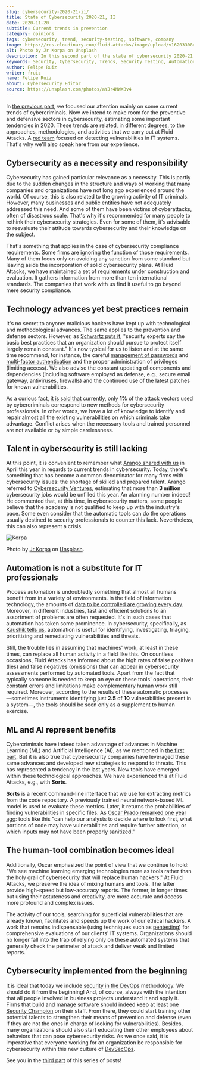 ```yaml
---
slug: cybersecurity-2020-21-ii/
title: State of Cybersecurity 2020-21, II
date: 2020-11-20
subtitle: Current trends in prevention
category: opinions
tags: cybersecurity, trend, security-testing, software, company
image: https://res.cloudinary.com/fluid-attacks/image/upload/v1620330844/blog/cybersecurity-2020-21-ii/cover_xfilrs.webp
alt: Photo by Jr Korpa on Unsplash
description: In this second part of the state of cybersecurity 2020-21, we want to share with you some highlights of the current trends in prevention.
keywords: Security, Cybersecurity, Trends, Security Testing, Automation, Company, Ethical Hacking, Pentesting
author: Felipe Ruiz
writer: fruiz
name: Felipe Ruiz
about1: Cybersecurity Editor
source: https://unsplash.com/photos/aYJr4MWXBv4
---
```


In [the previous part](../cybersecurity-2020-21-i/),
we focused our attention
mainly on some current trends of cybercriminals.
Now we intend to make room
for the preventive and defensive sectors in cybersecurity,
estimating some important tendencies in 2020.
These trends are related,
in different degrees,
to the approaches, methodologies, and activities
that we carry out at Fluid Attacks.
A [red team](../../solutions/red-teaming/)
focused on detecting vulnerabilities in IT systems.
That's why we'll also speak here
from our experience.

## Cybersecurity as a necessity and responsibility

Cybersecurity has gained particular relevance as a necessity.
This is partly due to the sudden changes
in the structure and ways of working
that many companies and organizations have not long ago experienced
around the world.
Of course,
this is also related to the growing activity of IT criminals.
However,
many businesses and public entities
have not adequately addressed this need.
And some of them have been victims of cyberattacks,
often of disastrous scale.
That's why it's recommended for many people
to rethink their cybersecurity strategies.
Even for some of them,
it's advisable to reevaluate their attitude towards cybersecurity
and their knowledge on the subject.

That's something that applies
in the case of cybersecurity compliance requirements.
Some firms are ignoring the function of those requirements.
Many of them focus only on avoiding any sanction
from some standard
but leaving aside the incorporation of solid cybersecurity plans.
At Fluid Attacks,
we have maintained a set of [requirements](https://docs.fluidattacks.com/criteria/requirements/)
under construction and evaluation.
It gathers information from more than ten international standards.
The companies that work with us find it useful
to go beyond mere security compliance.

## Technology advances yet best practices remain

It's no secret to anyone:
malicious hackers have kept up with technological and methodological advances.
The same applies to the prevention and defense sectors.
However,
as [Schwartz puts it](https://www.bankinfosecurity.com/cybercrime-review-hackers-great-covid-19-cash-in-a-15037),
"security experts say
the basic best practices
that an organization should pursue to protect itself
largely remain constant."
It's now typical for us to listen
and at the same time recommend,
for instance,
the careful [management of passwords](../pass-cracking/)
and [multi-factor authentication](../credential-stuffing/)
and the proper administration of privileges
(limiting access).
We also advise the constant updating of components and dependencies
(including software employed as defense,
e.g., secure email gateway, antiviruses, firewalls)
and the continued use of the latest patches
for known vulnerabilities.

As a curious fact,
[it is said that](https://techjury.net/blog/cyber-security-statistics/#gref)
currently,
only **1%** of the attack vectors used by cybercriminals
correspond to new methods for cybersecurity professionals.
In other words,
we have a lot of knowledge
to identify and repair almost all the existing vulnerabilities
on which criminals take advantage.
Conflict arises
when the necessary tools and trained personnel are not available
or by simple carelessness.

## Talent in cybersecurity is still lacking

At this point,
it is convenient to remember what [Arango shared with us](../trends-2020-ii/)
in April this year in regards to current trends
in cybersecurity.
Today,
there's something that has become a common denominator
for many firms with cybersecurity issues:
the shortage of skilled and prepared talent.
Arango referred to [Cybersecurity Ventures](https://cybersecurityventures.com/jobs/),
estimating that more than **3 million** cybersecurity jobs
would be unfilled this year.
An alarming number indeed\!
He commented that,
at this time,
in cybersecurity matters,
some people believe that
the academy is not qualified to keep up with the industry's pace.
Some even consider that
the automatic tools can do the operations
usually destined to security professionals
to counter this lack.
Nevertheless,
this can also represent a crisis.

<div class="imgblock">

![Korpa](https://res.cloudinary.com/fluid-attacks/image/upload/v1620330842/blog/cybersecurity-2020-21-ii/korpa_k9hjlw.webp)

<div class="title">

Photo by [Jr Korpa](https://unsplash.com/@jrkorpa)
on [Unsplash](https://unsplash.com/photos/24ZrCqsAVeQ).

</div>

</div>

## Automation is not a substitute for IT professionals

Process automation is undoubtedly something
that almost all humans benefit from
in a variety of environments.
In the field of information technology,
the amounts of [data to be controlled are growing every day](https://cutt.ly/nmwzTer).
Moreover,
in different industries,
fast and efficient solutions
to an assortment of problems
are often requested.
It's in such cases
that automation has taken some prominence.
In cybersecurity,
specifically,
as [Kaushik tells us](https://www.entrepreneur.com/article/358776),
automation is useful
for identifying, investigating, triaging, prioritizing
and remediating vulnerabilities and threats.

<div>
<cta-banner
buttontxt="Read more"
link="/solutions/secure-code-review/"
title="Get started with Fluid Attacks' Secure Code Review solution right now"
/>
</div>

Still,
the trouble lies in assuming that
machines' work,
at least in these times,
can replace all human activity
in a field like this.
On countless occasions,
Fluid Attacks has informed about the high rates of false positives (lies)
and false negatives (omissions)
that can appear in cybersecurity assessments
performed by automated tools.
Apart from the fact
that typically someone is needed to keep an eye on these tools' operations,
their constant errors and limitations
make complementary human work still required.
Moreover,
according to the results of these automatic processes
—sometimes instruments
identifying just **2.5** of **10** vulnerabilities present in a system—,
the tools should be seen only as a supplement
to human exercise.

## ML and AI represent benefits

Cybercriminals have indeed taken advantage of advances
in Machine Learning (ML) and Artificial Intelligence (AI),
as we mentioned in [the first part](../cybersecurity-2020-21-i/).
But it is also true that
cybersecurity companies have leveraged these same advances
and developed new strategies to respond to threats.
This has represented a tendency in the last years.
New tools have emerged within these technological approaches.
We have experienced this at Fluid Attacks,
e.g., with **Sorts**.

**Sorts** is a recent command-line interface
that we use for extracting metrics from the code repository.
A previously trained neural network-based ML model is used
to evaluate these metrics.
Later,
it returns the probabilities of finding vulnerabilities
in specific files.
As [Oscar Prado remarked one year ago](../security-trends/):
tools like this "can help our analysts
to decide where to look first,
what portions of code may have vulnerabilities
and require further attention,
or which inputs may not have been properly sanitized."

## The human-tool combination becomes ideal

Additionally,
Oscar emphasized the point of view
that we continue to hold:
"We see machine learning emerging technologies more as tools
rather than the holy grail of cybersecurity
that will replace human hackers."
At Fluid Attacks,
we preserve the idea of mixing humans and tools.
The latter provide high-speed
but low-accuracy reports.
The former,
in longer times
but using their astuteness and creativity,
are more accurate
and access more profound and complex issues.

The activity of our tools,
searching for superficial vulnerabilities
that are already known,
facilitates and speeds up the work of our ethical hackers.
A work that remains indispensable
(using techniques such as [pentesting](../../solutions/penetration-testing/))
for comprehensive evaluations of our clients' IT systems.
Organizations should no longer fall into the trap
of relying only on these automated systems
that generally check the perimeter of attack
and deliver weak and limited reports.

## Cybersecurity implemented from the beginning

It is ideal that
today we include [security in the DevOps](../../solutions/devsecops/)
methodology.
We should do it from the beginning\!
And,
of course,
always with the intention
that all people involved in business projects understand it
and apply it.
Firms that build and manage software
should indeed keep at least one [Security Champion](../secdevops-security-champions/)
on their staff.
From there,
they could start training other potential talents
to strengthen their means of prevention and defense
(even if they are not the ones in charge of looking for vulnerabilities).
Besides,
many organizations should also start educating their other employees
about behaviors that can pose cybersecurity risks.
As we once said,
it is imperative that
everyone working for an organization be responsible for cybersecurity
within this new culture of [DevSecOps](../devsecops-concept/).

See you in the [third part](../cybersecurity-2020-21-iii/)
of this series of posts\!

